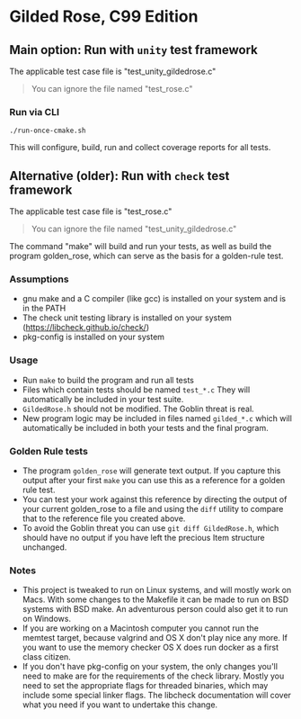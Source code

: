 # Gilded Rose, C99 Edition

## Main option: Run with `unity` test framework

The applicable test case file is "test_unity_gildedrose.c"

> You can ignore the file named "test_rose.c"

### Run via CLI

```shell
./run-once-cmake.sh
```

This will configure, build, run and collect coverage reports for all tests.


## Alternative (older): Run with `check` test framework

The applicable test case file is "test_rose.c"

> You can ignore the file named "test_unity_gildedrose.c"

The command "make" will build and run your tests, as well as build the program
golden_rose, which can serve as the basis for a golden-rule test.


### Assumptions
  - gnu make and a C compiler (like gcc) is installed on your system and is in the PATH
  - The check unit testing library is installed on your system (https://libcheck.github.io/check/)
  - pkg-config is installed on your system

### Usage
  - Run `make` to build the program and run all tests
  - Files which contain tests should be named `test_*.c`  They will automatically
    be included in your test suite.
  - `GildedRose.h` should not be modified.  The Goblin threat is real.
  - New program logic may be included in files named `gilded_*.c` which will
    automatically be included in both your tests and the final program.

### Golden Rule tests
  - The program `golden_rose` will generate text output.  If you capture this
    output after your first `make` you can use this as a reference for a golden
    rule test.
  - You can test your work against this reference by directing the output of your
    current golden_rose to a file and using the `diff` utility to compare that
    to the reference file you created above.
  - To avoid the Goblin threat you can use `git diff GildedRose.h`, which should
    have no output if you have left the precious Item structure unchanged.

### Notes
  - This project is tweaked to run on Linux systems, and will mostly work on Macs.
    With some changes to the Makefile it can be made to run on BSD systems with
    BSD make.  An adventurous person could also get it to run on Windows.
  - If you are working on a Macintosh computer you cannot run the memtest target,
    because valgrind and OS X don't play nice any more.  If you want to use the
    memory checker OS X does run docker as a first class citizen.
  - If you don't have pkg-config on your system, the only changes you'll need to
    make are for the requirements of the check library.  Mostly you need to
    set the appropriate flags for threaded binaries, which may include some
    special linker flags.  The libcheck documentation will cover what you need
    if you want to undertake this change.
